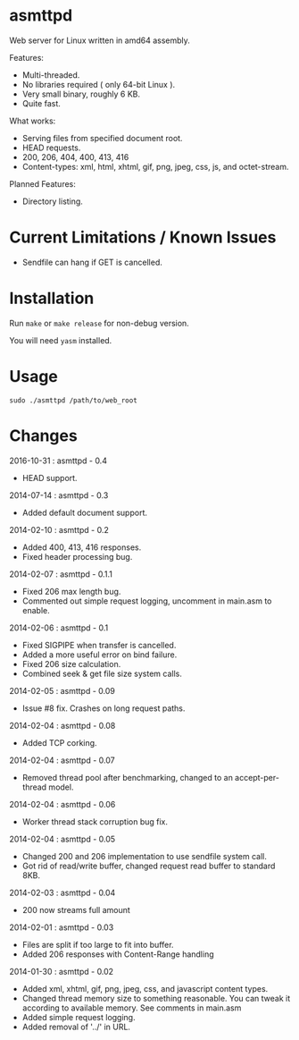 asmttpd
=======

Web server for Linux written in amd64 assembly.

Features:
* Multi-threaded.
* No libraries required ( only 64-bit Linux ).
* Very small binary, roughly 6 KB.
* Quite fast.

What works:
* Serving files from specified document root.
* HEAD requests.
* 200, 206, 404, 400, 413, 416
* Content-types: xml, html, xhtml, gif, png, jpeg, css, js, and octet-stream.
  
Planned Features:
* Directory listing.

Current Limitations / Known Issues
=======
* Sendfile can hang if GET is cancelled.

Installation
=======

Run `make` or `make release` for non-debug version.

You will need `yasm` installed.

Usage
=======

`sudo ./asmttpd /path/to/web_root`

Changes
=======

2016-10-31 : asmttpd - 0.4

* HEAD support.

2014-07-14 : asmttpd - 0.3

* Added default document support.

2014-02-10 : asmttpd - 0.2

* Added 400, 413, 416 responses.
* Fixed header processing bug.

2014-02-07 : asmttpd - 0.1.1

* Fixed 206 max length bug.
* Commented out simple request logging, uncomment in main.asm to enable.

2014-02-06 : asmttpd - 0.1

* Fixed SIGPIPE when transfer is cancelled.
* Added a more useful error on bind failure.
* Fixed 206 size calculation.
* Combined seek & get file size system calls.

2014-02-05 : asmttpd - 0.09

* Issue #8 fix. Crashes on long request paths.

2014-02-04 : asmttpd - 0.08

* Added TCP corking.

2014-02-04 : asmttpd - 0.07

* Removed thread pool after benchmarking, changed to an accept-per-thread model.

2014-02-04 : asmttpd - 0.06

* Worker thread stack corruption bug fix.

2014-02-04 : asmttpd - 0.05

* Changed 200 and 206 implementation to use sendfile system call.
* Got rid of read/write buffer, changed request read buffer to standard 8KB.

2014-02-03 : asmttpd - 0.04

* 200 now streams full amount


2014-02-01 : asmttpd - 0.03

* Files are split if too large to fit into buffer. 
* Added 206 responses with Content-Range handling


2014-01-30 : asmttpd - 0.02

* Added xml, xhtml, gif, png, jpeg, css, and javascript content types.
* Changed thread memory size to something reasonable. You can tweak it according to available memory. See comments in main.asm
* Added simple request logging.
* Added removal of '../' in URL.
